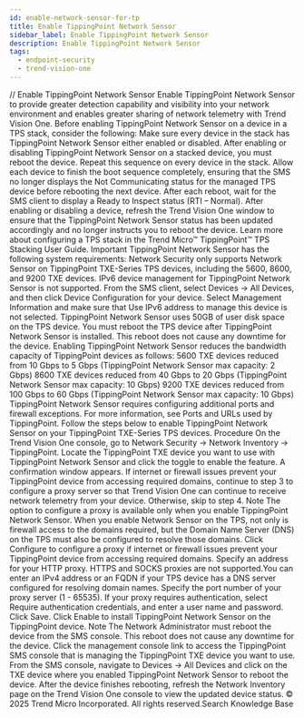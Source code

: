 ```yaml
---
id: enable-network-sensor-for-tp
title: Enable TippingPoint Network Sensor
sidebar_label: Enable TippingPoint Network Sensor
description: Enable TippingPoint Network Sensor
tags:
  - endpoint-security
  - trend-vision-one
---
```


/*<![CDATA[*/ $('#title').html($('meta[name=map-description]').attr('content')); /*]]>*/ Enable TippingPoint Network Sensor Enable TippingPoint Network Sensor to provide greater detection capability and visibility into your network environment and enables greater sharing of network telemetry with Trend Vision One. Before enabling TippingPoint Network Sensor on a device in a TPS stack, consider the following: Make sure every device in the stack has TippingPoint Network Sensor either enabled or disabled. After enabling or disabling TippingPoint Network Sensor on a stacked device, you must reboot the device. Repeat this sequence on every device in the stack. Allow each device to finish the boot sequence completely, ensuring that the SMS no longer displays the Not Communicating status for the managed TPS device before rebooting the next device. After each reboot, wait for the SMS client to display a Ready to Inspect status (RTI – Normal). After enabling or disabling a device, refresh the Trend Vision One window to ensure that the TippingPoint Network Sensor status has been updated accordingly and no longer instructs you to reboot the device. Learn more about configuring a TPS stack in the Trend Micro™ TippingPoint™ TPS Stacking User Guide. Important TippingPoint Network Sensor has the following system requirements: Network Security only supports Network Sensor on TippingPoint TXE-Series TPS devices, including the 5600, 8600, and 9200 TXE devices. IPv6 device management for TippingPoint Network Sensor is not supported. From the SMS client, select Devices → All Devices, and then click Device Configuration for your device. Select Management Information and make sure that Use IPv6 address to manage this device is not selected. TippingPoint Network Sensor uses 50GB of user disk space on the TPS device. You must reboot the TPS device after TippingPoint Network Sensor is installed. This reboot does not cause any downtime for the device. Enabling TippingPoint Network Sensor reduces the bandwidth capacity of TippingPoint devices as follows: 5600 TXE devices reduced from 10 Gbps to 5 Gbps (TippingPoint Network Sensor max capacity: 2 Gbps) 8600 TXE devices reduced from 40 Gbps to 20 Gbps (TippingPoint Network Sensor max capacity: 10 Gbps) 9200 TXE devices reduced from 100 Gbps to 60 Gbps (TippingPoint Network Sensor max capacity: 10 Gbps) TippingPoint Network Sensor requires configuring additional ports and firewall exceptions. For more information, see Ports and URLs used by TippingPoint. Follow the steps below to enable TippingPoint Network Sensor on your TippingPoint TXE-Series TPS devices. Procedure On the Trend Vision One console, go to Network Security → Network Inventory → TippingPoint. Locate the TippingPoint TXE device you want to use with TippingPoint Network Sensor and click the toggle to enable the feature. A confirmation window appears. If internet or firewall issues prevent your TippingPoint device from accessing required domains, continue to step 3 to configure a proxy server so that Trend Vision One can continue to receive network telemetry from your device. Otherwise, skip to step 4. Note The option to configure a proxy is available only when you enable TippingPoint Network Sensor. When you enable Network Sensor on the TPS, not only is firewall access to the domains required, but the Domain Name Server (DNS) on the TPS must also be configured to resolve those domains. Click Configure to configure a proxy if internet or firewall issues prevent your TippingPoint device from accessing required domains. Specify an address for your HTTP proxy. HTTPS and SOCKS proxies are not supported.You can enter an IPv4 address or an FQDN if your TPS device has a DNS server configured for resolving domain names. Specify the port number of your proxy server (1 - 65535). If your proxy requires authentication, select Require authentication credentials, and enter a user name and password. Click Save. Click Enable to install TippingPoint Network Sensor on the TippingPoint device. Note The Network Administrator must reboot the device from the SMS console. This reboot does not cause any downtime for the device. Click the management console link to access the TippingPoint SMS console that is managing the TippingPoint TXE device you want to use. From the SMS console, navigate to Devices → All Devices and click on the TXE device where you enabled TippingPoint Network Sensor to reboot the device. After the device finishes rebooting, refresh the Network Inventory page on the Trend Vision One console to view the updated device status. © 2025 Trend Micro Incorporated. All rights reserved.Search Knowledge Base